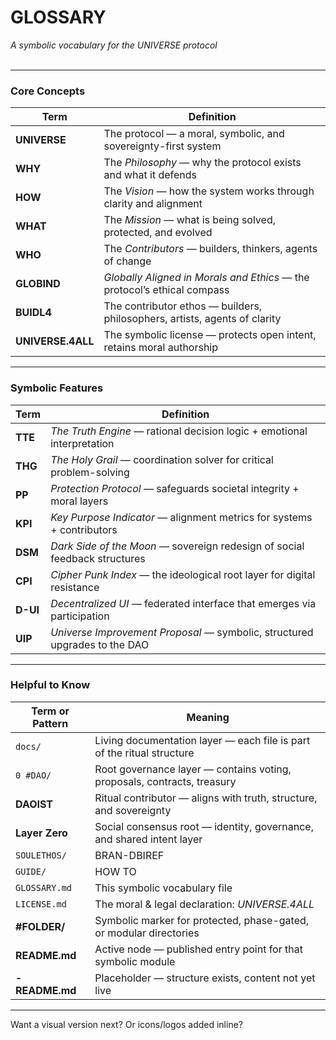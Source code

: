 # **GLOSSARY**  
*A symbolic vocabulary for the UNIVERSE protocol*  
<br>

---

### **Core Concepts**

| Term          | Definition                                                                 |
|---------------|-----------------------------------------------------------------------------|
| **UNIVERSE**  | The protocol — a moral, symbolic, and sovereignty-first system             |
| **WHY**       | The *Philosophy* — why the protocol exists and what it defends             |
| **HOW**       | The *Vision* — how the system works through clarity and alignment          |
| **WHAT**      | The *Mission* — what is being solved, protected, and evolved               |
| **WHO**       | The *Contributors* — builders, thinkers, agents of change                  |
| **GLOBIND**   | *Globally Aligned in Morals and Ethics* — the protocol’s ethical compass   |
| **BUIDL4**      | The contributor ethos — builders, philosophers, artists, agents of clarity |
| **UNIVERSE.4ALL** | The symbolic license — protects open intent, retains moral authorship |

---

### **Symbolic Features**

| Term     | Definition                                                                  |
|----------|------------------------------------------------------------------------------|
| **TTE**  | *The Truth Engine* — rational decision logic + emotional interpretation     |
| **THG**  | *The Holy Grail* — coordination solver for critical problem-solving         |
| **PP**   | *Protection Protocol* — safeguards societal integrity + moral layers        |
| **KPI**  | *Key Purpose Indicator* — alignment metrics for systems + contributors      |
| **DSM**  | *Dark Side of the Moon* — sovereign redesign of social feedback structures  |
| **CPI**  | *Cipher Punk Index* — the ideological root layer for digital resistance     |
| **D-UI** | *Decentralized UI* — federated interface that emerges via participation     |
| **UIP**        | *Universe Improvement Proposal* — symbolic, structured upgrades to the DAO |

---

### **Helpful to Know**


| Term or Pattern | Meaning                                                                 |
|------------------|-------------------------------------------------------------------------|
| `docs/`          | Living documentation layer — each file is part of the ritual structure |
| `0 #DAO/`        | Root governance layer — contains voting, proposals, contracts, treasury |
| **DAOIST**     | Ritual contributor — aligns with truth, structure, and sovereignty        |
| **Layer Zero** | Social consensus root — identity, governance, and shared intent layer    |
| `SOULETHOS/`     | BRAN-DBIREF |
| `GUIDE/`         | HOW TO |
| `GLOSSARY.md`    | This symbolic vocabulary file                                           |
| `LICENSE.md`     | The moral & legal declaration: *UNIVERSE.4ALL*                         |
| **#FOLDER/**     | Symbolic marker for protected, phase-gated, or modular directories          |
| **README.md**    | Active node — published entry point for that symbolic module                |
| **- README.md**  | Placeholder — structure exists, content not yet live                        |
---

Want a visual version next? Or icons/logos added inline?
